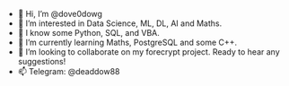 - 👋 Hi, I’m @dove0dowg
- 👀 I’m interested in Data Science, ML, DL, AI and Maths.
- 🧷 I know some Python, SQL, and VBA. 
- 🌱 I’m currently learning Maths, PostgreSQL and some C++. 
- 💞️ I’m looking to collaborate on my forecrypt project. Ready to hear any suggestions!
- 📫 Telegram: @deaddow88
  
<!---
dove0dowg/dove0dowg is a ✨ special ✨ repository because its `README.md` (this file) appears on your GitHub profile.
You can click the Preview link to take a look at your changes.
--->
